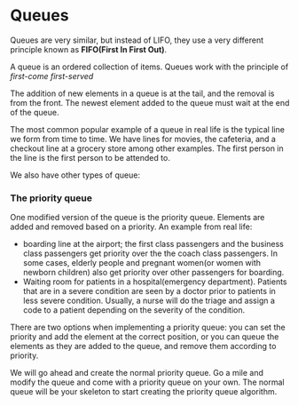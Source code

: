 # Queues

Queues are very similar, but instead of LIFO, they use a very different principle known as **FIFO(First In First Out)**.

A queue is an ordered collection of items. Queues work with the principle of *first-come first-served*

The addition of new elements in a queue is at the tail, and the removal is from the front. The newest element added to the queue must wait at the end of the queue.

The most common popular example of a queue in real life is the typical line we form from time to time. We have lines for movies, the cafeteria, and a checkout line at a grocery store among other examples. The first person in the line is the first person to be attended to.

We also have other types of queue:

### The priority queue

One modified version of the queue is the priority queue. Elements are added and removed based on a priority. An example from real life:

- boarding line at the airport; the first class passengers and the business class passengers get priority over the the coach class passengers. In some cases, elderly people and pregnant women(or women with newborn children) also get priority over other passengers for boarding.
- Waiting room for patients in a hospital(emergency department). Patients that are in a severe condition are seen by a doctor prior to patients in less severe condition. Usually, a nurse will do the triage and assign a code to a patient depending on the severity of the condition.

There are two options when implementing a priority queue: you can set the priority and add the element at the correct position, or you can queue the elements as they are added to the queue, and remove them according to priority.

We will go ahead and create the normal priority queue. Go a mile and modify the queue and come with a priority queue on your own. The normal queue will be your skeleton to start creating the priority queue algorithm.
